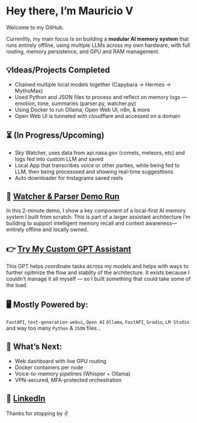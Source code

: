   # Hey there, I’m Mauricio V

Welcome to my GitHub.

Currenltly, my main focus Is on building a **modular AI memory system** that runs entirely offline, using multiple LLMs across my own hardware, with full routing, memory persistence, and GPU and RAM management.
 

 ## 💡Ideas/Projects Completed  

- Chained multiple local models together (Capybara → Hermes → MythoMax)
- Used Python and JSON files to process and reflect on memory logs — emotion, tone, summaries (parser.py, watcher.py)
- Using Docker to run Ollama, Open Web UI, n8n, & more
- Open Web UI is tunneled with cloudflare and accessed on a domain

## ⏳ (In Progress/Upcoming)
- Sky Watcher, uses data from api.nasa.gov (comets, meteors, etc) and logs fed into custom LLM and saved
- Local App that transcribes voice or other parties, while being fed to LLM, then being processsed and showing real-time suggesttions
- Auto downloader for Instagrams saved reels


## 🎥 [Watcher & Parser Demo Run](https://m.youtube.com/watch?v=XArldnlAzNk&feature=youtu.be)

In this 2-minute demo, I show a key component of a local-first AI memory system I built from scratch. This is part of a larger assistant architecture I’m building to support intelligent memory recall and context awareness—entirely offline and locally owned.


## 👉 [Try My Custom GPT Assistant](https://chatgpt.com/g/g-686d56d1a8048191bd32fdb5704d2eb4-memoryarchitect-gpt)

This GPT helps coordinate tasks across my models and helps with ways to further opitmize the flow and stablity of the architecture. It exists because I couldn’t manage it all myself — so I built something that could take some of the load.


## 🖥️ Mostly Powered by:
`FastAPI`, `text-generation-webui`, `Open AI` `Ollama`, `FastAPI`, `Gradio`, `LM Studio` and way too many `Python` & `JSON` files...

## 🔭 What’s Next:
- Web dashboard with live GPU routing
- Docker containers per node
- Voice-to-memory pipelines (Whisper + Ollama)
- VPN-secured, MFA-protected orchestration 

## 🪪 [LinkedIn](https://www.linkedin.com/in/mauricio-ventura-52a14425a/) 

Thanks for stopping by ✌️
